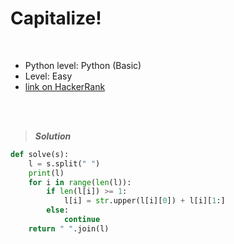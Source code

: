# Capitalize!

<br>

- Python level: Python (Basic)
- Level: Easy
- [link on HackerRank](https://www.hackerrank.com/challenges/capitalize/problem?isFullScreen=true)

<br>
<br>

> ***Solution***
> 

```python
def solve(s):
    l = s.split(" ")
    print(l)
    for i in range(len(l)):
        if len(l[i]) >= 1:
            l[i] = str.upper(l[i][0]) + l[i][1:]
        else:
            continue
    return " ".join(l)
```